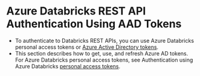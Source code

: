 Azure Databricks REST API Authentication Using AAD Tokens
==============
-  To authenticate to Databricks REST APIs, you can use Azure Databricks personal access tokens or [Azure Active Directory tokens](https://docs.microsoft.com/en-us/azure/databricks/dev-tools/api/latest/aad/).
-  This section describes how to get, use, and refresh Azure AD tokens. 
For Azure Databricks personal access tokens, see Authentication using Azure Databricks [personal access tokens](https://docs.microsoft.com/en-us/azure/databricks/dev-tools/api/latest/authentication).
